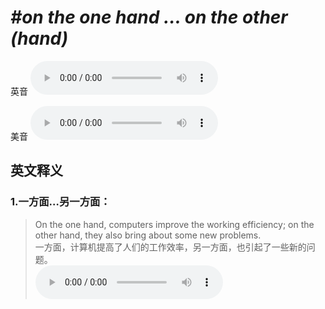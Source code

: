 # ***\#on the one hand … on the other (hand)*** 
英音
<audio src="./media/on the one hand1_AAC.aac" controls="controls"></audio>

美音
<audio src="./media/on the one hand2_AAC.aac" controls="controls"></audio>



  

英文释义
---
### 1.**一方面…另一方面：**  

 > On the one hand, computers improve the working efficiency; on the other hand, they also bring about some new problems.   
 > 一方面，计算机提高了人们的工作效率，另一方面，也引起了一些新的问题。    
<audio src="./media/hand-11.aac" controls="controls"></audio>


